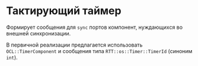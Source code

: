 Тактирующий таймер
=============================

Формирует сообщения для `sync` портов компонент, нуждающихся во внешней синхронизации.

В первичной реализации предлагается использовать `OCL::TimerComponent` и сообщения типа `RTT::os::Timer::TimerId` (синоним `int`).


